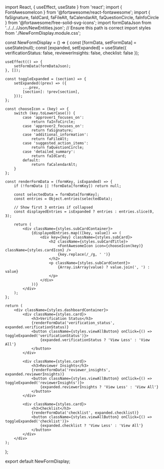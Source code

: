 import React, { useEffect, useState } from 'react';
import { FontAwesomeIcon } from '@fortawesome/react-fontawesome';
import {
    faSignature,
    faIdCard,
    faFileAlt,
    faCalendarAlt,
    faQuestionCircle,
    faInfoCircle
} from '@fortawesome/free-solid-svg-icons';
import formDataJson from '../../../Json/NewEntities.json'; // Ensure this path is correct
import styles from './NewFormDisplay.module.css';

const NewFormDisplay = () => {
    const [formData, setFormData] = useState(null);
    const [expanded, setExpanded] = useState({
        verificationStatus: false,
        reviewerInsights: false,
        checklist: false
    });

    useEffect(() => {
        setFormData(formDataJson);
    }, []);

    const toggleExpanded = (section) => {
        setExpanded((prev) => ({
            ...prev,
            [section]: !prev[section],
        }));
    };

    const chooseIcon = (key) => {
        switch (key.toLowerCase()) {
            case 'approver1_focuses_on':
                return faInfoCircle;
            case 'approver2_focuses_on':
                return faSignature;
            case 'additional_information':
                return faFileAlt;
            case 'suggested_action_items':
                return faQuestionCircle;
            case 'detailed_summary':
                return faIdCard;
            default:
                return faCalendarAlt;
        }
    };

    const renderFormData = (formKey, isExpanded) => {
        if (!formData || !formData[formKey]) return null;

        const selectedData = formData[formKey];
        const entries = Object.entries(selectedData);

        // Show first 3 entries if collapsed
        const displayedEntries = isExpanded ? entries : entries.slice(0, 3);

        return (
            <div className={styles.subCardContainer}>
                {displayedEntries.map(([key, value]) => (
                    <div key={key} className={styles.subCard}>
                        <h2 className={styles.subCardTitle}>
                            <FontAwesomeIcon icon={chooseIcon(key)} className={styles.cardIcon} />
                            {key.replace(/_/g, ' ')}
                        </h2>
                        <p className={styles.subCardContent}>
                            {Array.isArray(value) ? value.join(', ') : value}
                        </p>
                    </div>
                ))}
            </div>
        );
    };

    return (
        <div className={styles.dashboardContainer}>
            <div className={styles.card}>
                <h3>Verification Status</h3>
                {renderFormData('verification_status', expanded.verificationStatus)} 
                <button className={styles.viewAllButton} onClick={() => toggleExpanded('verificationStatus')}>
                    {expanded.verificationStatus ? 'View Less' : 'View All'}
                </button>
            </div>

            <div className={styles.card}>
                <h3>Reviewer Insights</h3>
                {renderFormData('reviewer_insights', expanded.reviewerInsights)} 
                <button className={styles.viewAllButton} onClick={() => toggleExpanded('reviewerInsights')}>
                    {expanded.reviewerInsights ? 'View Less' : 'View All'}
                </button>
            </div>

            <div className={styles.card}>
                <h3>Checklist</h3>
                {renderFormData('checklist', expanded.checklist)} 
                <button className={styles.viewAllButton} onClick={() => toggleExpanded('checklist')}>
                    {expanded.checklist ? 'View Less' : 'View All'}
                </button>
            </div>
        </div>
    );
};

export default NewFormDisplay;
